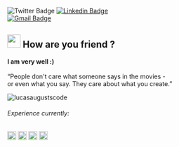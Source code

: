 ![Twitter Badge](https://img.shields.io/badge/-@lucasaugusts_-1ca0f1?style=flat-square&labelColor=1ca0f1&logo=twitter&logoColor=white&link=https://twitter.com/lucasaugusts_) [![Linkedin Badge](https://img.shields.io/badge/-LucasAugusto-blue?style=flat-square&logo=Linkedin&logoColor=white&link=https://www.linkedin.com/in/lucas-augusto-a428631b8/)](https://www.linkedin.com/in/lucas-augusto-a428631b8/)
<br>
[![Gmail Badge](https://img.shields.io/badge/-lucasaugustscode@gmail.com-c14438?style=flat-square&logo=Gmail&logoColor=white&link=mailto:lucasaugustscode@gmail.com)](mailto:lucasaugustscode@gmail.com)

## <img src="https://media.giphy.com/media/hvRJCLFzcasrR4ia7z/giphy.gif" width="30px"> How are you friend ?
**I am very well :)**
<br>
<br>
“People don't care what someone says in the movies - <br> or even what you say. They care about what you create.”

<p align="left"> <img src="https://github-readme-stats.vercel.app/api?username=lucasaugustscode&show_icons=true" alt="lucasaugustscode" /> </p>

<h6>Experience currently:</h6>

<p align="left">
<img src="https://devicons.github.io/devicon/devicon.git/icons/html5/html5-original-wordmark.svg" alt="html5"  width="20" height="20"/>
 <img src="https://devicons.github.io/devicon/devicon.git/icons/css3/css3-original-wordmark.svg" alt="css3"  width="20" height="20"/>
<img src="https://devicons.github.io/devicon/devicon.git/icons/javascript/javascript-original.svg" alt="javascript" width="20" height="20"/>
<img src="https://devicons.github.io/devicon/devicon.git/icons/nodejs/nodejs-original.svg" alt="nodejs" width="20" height="20"/></p><p align="center">
</p>
